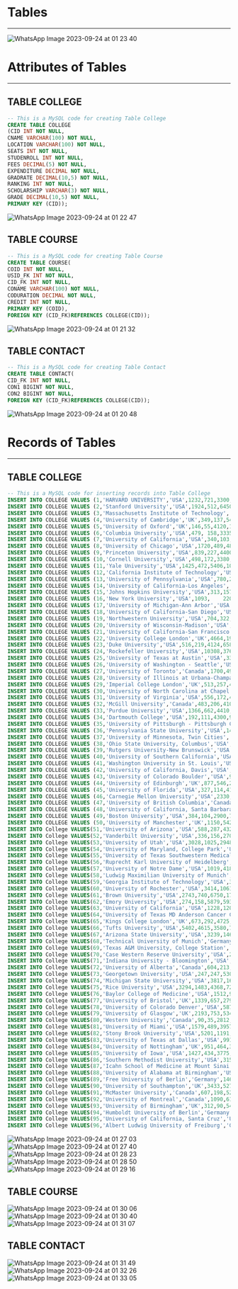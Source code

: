# Tables
---
![WhatsApp Image 2023-09-24 at 01 23 40](https://github.com/Anuprita579/UniFind/assets/141035951/4b2d0baa-42ee-49be-8c0c-646ca92e12e9)
# Attributes of Tables
---
## TABLE COLLEGE
```sql
-- This is a MySQL code for creating Table College
CREATE TABLE COLLEGE
(CID INT NOT NULL,
CNAME VARCHAR(100) NOT NULL,
LOCATION VARCHAR(100) NOT NULL,
SEATS INT NOT NULL,
STUDENROLL INT NOT NULL,
FEES DECIMAL(5) NOT NULL,
EXPENDITURE DECIMAL NOT NULL,
GRADRATE DECIMAL(10,5) NOT NULL,
RANKING INT NOT NULL,
SCHOLARSHIP VARCHAR(3) NOT NULL,
GRADE DECIMAL(10,5) NOT NULL,
PRIMARY KEY (CID));
```
![WhatsApp Image 2023-09-24 at 01 22 47](https://github.com/Anuprita579/UniFind/assets/141035951/6dec65fa-37f7-49a1-bc69-33444bd5cf5d)
## TABLE COURSE
```sql
-- This is a MySQL code for creating Table Course
CREATE TABLE COURSE(
COID INT NOT NULL,
USID_FK INT NOT NULL,
CID_FK INT NOT NULL,
CONAME VARCHAR(100) NOT NULL,
CODURATION DECIMAL NOT NULL,
CREDIT INT NOT NULL,
PRIMARY KEY (COID),
FOREIGN KEY (CID_FK)REFERENCES COLLEGE(CID));
```
![WhatsApp Image 2023-09-24 at 01 21 32](https://github.com/Anuprita579/UniFind/assets/141035951/0ec2f183-64c2-4363-9e03-8b121121ef7c)
## TABLE CONTACT
```sql
-- This is a MySQL code for creating Table Contact
CREATE TABLE CONTACT(
CID_FK INT NOT NULL,
CON1 BIGINT NOT NULL,
CON2 BIGINT NOT NULL,
FOREIGN KEY (CID_FK)REFERENCES COLLEGE(CID));
```
![WhatsApp Image 2023-09-24 at 01 20 48](https://github.com/Anuprita579/UniFind/assets/141035951/9230bb73-6197-4101-a241-60f5938a0824)
# Records of Tables
---
## TABLE COLLEGE
```sql
-- This is a MySQL code for inserting records into Table College
INSERT INTO COLLEGE VALUES (1,'HARVARD UNIVERSITY','USA',1232,721,3300,7041,100,1,'YES',10);
INSERT INTO COLLEGE VALUES (2,'Stanford University','USA',1924,512,6450,10527,98.66,2,'Yes',9.997);
INSERT INTO COLLEGE VALUES (3,'Massachusetts Institute of Technology','USA',1097,336,3750,8735,97.54,3,'Yes', 9.995);
INSERT INTO COLLEGE VALUES (4,'University of Cambridge','UK',349,137,5450,19016,96.81,1,'Yes', 9.89);
INSERT INTO COLLEGE VALUES (5,'University of Oxford','UK',146,55,4120,10922,96.46,2,'Yes',9.86);
INSERT INTO COLLEGE VALUES (6,'Columbia University','USA',479, 158,3335,9727,96.14,4,'Yes',9.86);
INSERT INTO COLLEGE VALUES (7,'University of California','USA',340,103,5720,8861,92.25,5,'Yes',9.76);
INSERT INTO COLLEGE VALUES (8,'University of Chicago','USA',1720,489,4826,11487,90.7,6,'Yes',9.69);
INSERT INTO COLLEGE VALUES (9,'Princeton University','USA',839,227,4400,11644,89.42,7,'Yes',9.55);
INSERT INTO COLLEGE VALUES (10,'Cornell University','USA',498,172,3380,8991,86.79,8,'Yes',9.54);
INSERT INTO COLLEGE VALUES (11,'Yale University','USA',1425,472,5406,10932,86.61,9,'Yes', 9.52);
INSERT INTO COLLEGE VALUES (12,'California Institute of Technology','USA',1900,484,4440,11711,84.4,10,'Yes',9.51);
INSERT INTO COLLEGE VALUES (13,'University of Pennsylvania','USA',780,290,4785,7940,77.6,11,'Yes',9.48);
INSERT INTO COLLEGE VALUES (14,'University of California-Los Angeles','USA',1080,385,4552,9305,76.91,12,'Yes',9.46);
INSERT INTO COLLEGE VALUES (15,'Johns Hopkins University','USA',313,157,3640,8127,71.6,13,'Yes',9.42);
INSERT INTO COLLEGE VALUES (16,'New York University','USA',1093,	220,4780,7355,68.39,14,	'Yes',9.42);
INSERT INTO COLLEGE VALUES (17,'University of Michigan-Ann Arbor','USA',992,418,5300,21424,68.36,15,'Yes',9.40);
INSERT INTO COLLEGE VALUES (18,'University of California-San Diego','USA',908,423,3520,7994,66.59,16,'Yes',9.39);
INSERT INTO COLLEGE VALUES (19,'Northwestern University','USA',704,322,3090,10908,66.56, 17,'Yes',9.36);
INSERT INTO COLLEGE VALUES (20,'University of Wisconsin-Madison','USA',2001,1016,3592,4010,64.51,18,'No',9.34);
INSERT INTO COLLEGE VALUES (21,'University of California-San Francisco','USA',661,252,3336,42926,63.69,19,'Yes',9.32);
INSERT INTO COLLEGE VALUES (22,'University College London','UK',4664,1910,2540,5854,62.27,3,'No',9.30);
INSERT INTO COLLEGE VALUES (23,'Duke University','USA',516,219,4124,6584,61.55,20,'Yes',9.30);
INSERT INTO COLLEGE VALUES (24,'Rockefeller University','USA',10308,3761,4850,4602,61.28,21,'No',9.29);
INSERT INTO COLLEGE VALUES (25,'University of Texas at Austin','USA',334,166,3922,14579,61.14,22,'Yes',9.26);    
INSERT INTO COLLEGE VALUES (26,'University of Washington - Seattle','USA',1729,951,2650,4739,60.61,23,'No',9.25);
INSERT INTO COLLEGE VALUES (27,'University of Toronto','Canada',1700,491,5920,7100,60.04,1,'Yes',9.23);
INSERT INTO COLLEGE VALUES (28,'University of Illinois at Urbana-Champaign','USA',6791,3070,3933,6642,59.94,24,'No',9.21);
INSERT INTO COLLEGE VALUES (29,'Imperial College London','UK',513,257,4372,7836,59.61,4,'Yes', 9.20);
INSERT INTO COLLEGE VALUES (30,'University of North Carolina at Chapel Hill','USA',798,295,4342,11361,57.09,25,'Yes',9.16);
INSERT INTO COLLEGE VALUES (31,'University of Virginia','USA',556,172,4135,6523,56.73,26,'Yes',9.14);
INSERT INTO COLLEGE VALUES (32,'McGill University','Canada',483,206,4100,6136,56.49,2,'Yes',9.12);
INSERT INTO COLLEGE VALUES (33,'Purdue University','USA',1366,662,4410,8086,56.39,27,'Yes',9.10);
INSERT INTO COLLEGE VALUES (34,'Dartmouth College','USA',192,111,4300,9337,56.35,28,'Yes',9.09);
INSERT INTO COLLEGE VALUES (35,'University of Pittsburgh - Pittsburgh Campus','USA',838,285,6206,13894,55.63,29,'Yes',9.06);
INSERT INTO COLLEGE VALUES (36,'Pennsylvania State University','USA',1402,531,8124,12580,55.54,30,'Yes',9.00);
INSERT INTO COLLEGE VALUES (37,'University of Minnesota, Twin Cities','USA',784,279,5360,9084,55.51,31,'Yes',8.95);
INSERT INTO COLLEGE VALUES (38,'Ohio State University, Columbus','USA',5349,2367,3920,7503,55.39,32,'Yes',8.93);
INSERT INTO COLLEGE VALUES (39,'Rutgers University-New Brunswick','USA',850,348,5400,8954,55.23,33,'Yes',8.91);
INSERT INTO COLLEGE VALUES (40,'University of Southern California','USA',707,308,2950,6668,55.12,34,'Yes',8.88);
INSERT INTO COLLEGE VALUES (41,'Washington University in St. Louis','USA',494,129,4850,7550,55.03,35,'Yes',8.85);
INSERT INTO COLLEGE VALUES (42,'University of California, Davis','USA',974,481,3664,7614,54.85,36,'Yes',8.83);
INSERT INTO COLLEGE VALUES (43,'University of Colorado Boulder','USA',923,284,3616,12957,54.62,37,'Yes',8.80);
INSERT INTO COLLEGE VALUES (44,'University of Edinburgh','UK',877,546,2700,3752,54.39,5,'Yes',8.77);
INSERT INTO COLLEGE VALUES (45,'University of Florida','USA',327,114,4100,16364,54.18,38,'Yes',8.74);
INSERT INTO COLLEGE VALUES (46,'Carnegie Mellon University','USA',2330,640,5510,10941,54,39,'No',8.74);
INSERT INTO COLLEGE VALUES (47,'University of British Columbia','Canada',1221,480,3940,10511,53.92,3,'Yes',8.71);
INSERT INTO COLLEGE VALUES (48,'University of California, Santa Barbara','USA',184,122,3580,8324,53.63,40,'Yes',8.70);
INSERT INTO COLLEGE VALUES (49,'Boston University','USA',384,104,2900,7623,53.43,41,'Yes',8.69);
INSERT INTO COLLEGE VALUES (50,'University of Manchester','UK',1150,542,3396,6817,53.38,6,'Yes',8.67);
INSERT INTO College VALUES(51,'University of Arizona','USA',588,287,4325,8649,53.26,42,'Yes',8.65);
INSERT INTO College VALUES(52,'Vanderbilt University','USA',336,156,2700,8377,53.05,43,'Yes',8.64);
INSERT INTO College VALUES(53,'University of Utah','USA',3028,1025,2948,7041,52.89,44,'Yes',8.61);
INSERT INTO College VALUES(54,'University of Maryland, College Park','USA',358,181,4350,6259,52.72,45,'Yes',8.59);
INSERT INTO College VALUES(55,'University of Texas Southwestern Medical Center','USA',514,209,3990,9073,52.5,46,'Yes',8.57);
INSERT INTO College VALUES(56,'Ruprecht Karl University of Heidelberg','Germany',13007,3810,6810,16836,52.32,1,'Yes',8.54);
INSERT INTO College VALUES(57,'University of Notre Dame','USA',1019,418,5885,20447,52.27,47,'No',8.53);
INSERT INTO College VALUES(58,'Ludwig Maximilian University of Munich','Germany',7333,3076,3352,6918,52.16,2,'Yes',8.51);
INSERT INTO College VALUES(59,'Georgia Institute of Technology','USA',330,151,6270,15387,52.08,48,'Yes',8.50);
INSERT INTO College VALUES(60,'University of Rochester','USA',3414,1061,4440,7671,52.03,49,'Yes',8.46);
INSERT INTO College VALUES(61,'Brown University','USA',2743,740,6750,17150,52.01,50,'Yes',8.44);
INSERT INTO College VALUES(62,'Emory University','USA',274,158,5879,5935,51.85,51,'No',8.41);
INSERT INTO College VALUES(63,'University of California','USA',1228,1202,2370,4900,51.51,52,'Yes',8.40);
INSERT INTO College VALUES(64,'University of Texas MD Anderson Cancer Center','USA',351,155,3597,8355,51.51,53,'Yes',8.37);
INSERT INTO College VALUES(65,'Kings College London','UK',673,292,4725,8655,51.31,7,'Yes',8.35);
INSERT INTO College VALUES(66,'Tufts University','USA',5402,4615,3580,7916,51.22,54,'Yes',8.34);
INSERT INTO College VALUES(67,'Arizona State University','USA',3239,1462,5926,20440,51.13,55,'Yes',8.31);
INSERT INTO College VALUES(68,'Technical University of Munich','Germany',810,313,6750,17449,50.58,3,'Yes',8.28);
INSERT INTO College VALUES(69,'Texas A&M University, College Station','USA',3813,862,4750,13675,50.43,56,'Yes',8.25);
INSERT INTO College VALUES(70,'Case Western Reserve University','USA',2037,700,4650,9511,50.28,57,'Yes',8.22);
INSERT INTO College VALUES(71,'Indiana University - Bloomington','USA',494,224,6250,7117,50.26,58,'Yes',8.17);
INSERT INTO College VALUES(72,'University of Alberta','Canada',604,213,4600,7922,50.25,4,'Yes',8.14);
INSERT INTO College VALUES(73,'Georgetown University','USA',247,247,5300,8985,49.92,59,'Yes',8.11);
INSERT INTO College VALUES(74,'Michigan State University','USA',3817,1650,4877,8453,49.74,60,'Yes',8.09);
INSERT INTO College VALUES(75,'Rice University','USA',3294,1483,4368,7268,49.73,61,'Yes',8.09);
INSERT INTO College VALUES(76,'Baylor College of Medicine','USA',1512,913,3710,7786,49.7,62,'Yes',8.07);
INSERT INTO College VALUES(77,'University of Bristol','UK',1339,657,2790,3739,49.59,8,'Yes',8.03);
INSERT INTO College VALUES(78,'University of Colorado Denver','USA',587,298,3070,5391,49.48,63,'Yes',8.01);
INSERT INTO College VALUES(79,'University of Glasgow','UK',2193,753,5340,7972,49.45,9,'No',7.99);
INSERT INTO College VALUES(80,'Western University','Canada',90,35,2812,7976,49.31,5,'No',7.97);
INSERT INTO College VALUES(81,'University of Miami','USA',1579,489,3957,17960,49.09,64,'Yes',7.97);
INSERT INTO College VALUES(82,'Stony Brook University','USA',5201,1191,5690,24386,49.09,65,'Yes',7.95);
INSERT INTO College VALUES(83,'University of Texas at Dallas','USA',991,352,3880,7666,49.05,66,'Yes',7.93);
INSERT INTO College VALUES(84,'University of Nottingham','UK',951,464,3150,6716,49.02,10,'Yes',7.91);
INSERT INTO College VALUES(85,'University of Iowa','USA',1427,434,3775,7364,49.01,67,'Yes',7.90);
INSERT INTO College VALUES(86,'Southern Methodist University','USA',3156,713,4730,19733,48.99,68,'Yes',7.88);
INSERT INTO College VALUES(87,'Icahn School of Medicine at Mount Sinai','USA',940,363,4690,6318,48.96,69,'Yes',7.87);
INSERT INTO College VALUES(88,'University of Alabama at Birmingham','USA',880,291,4100,8425,48.79,70,'Yes',7.85);
INSERT INTO College VALUES(89,'Free University of Berlin','Germany',1465,505,6408,12751,48.78,4,'Yes',7.81);
INSERT INTO College VALUES(90,'University of Southampton','UK',3433,527,4840,7697,48.77,11,'Yes',7.77);
INSERT INTO College VALUES(91,'McMaster University','Canada',607,198,5285,10961,48.74,6,'Yes',7.76);
INSERT INTO College VALUES(92,'University of Montreal','Canada',1090,616,4410,6897,48.72,7,'Yes',7.73);
INSERT INTO College VALUES(93,'University of Birmingham','UK',312,90,5400,9583,48.7,12,'No',7.71);
INSERT INTO College VALUES(94,'Humboldt University of Berlin','Germany',434,210,3490,9685,48.64,5,'Yes',7.68);
INSERT INTO College VALUES(95,'University of California, Santa Cruz','USA',396,203,6643,13025,48.59,71,'Yes',7.65);
INSERT INTO College VALUES(96,'Albert Ludwig University of Freiburg','Germany',1113,401,3660,8444,48.57,6,'Yes',7.62);
```
![WhatsApp Image 2023-09-24 at 01 27 03](https://github.com/Anuprita579/UniFind/assets/141035951/cb3cb326-5a50-4527-9886-25cab264bcd6)
![WhatsApp Image 2023-09-24 at 01 27 40](https://github.com/Anuprita579/UniFind/assets/141035951/3354e5c6-554b-42fc-921b-f27d518cb5f2)
![WhatsApp Image 2023-09-24 at 01 28 23](https://github.com/Anuprita579/UniFind/assets/141035951/d8911ed0-e585-4eb1-93d6-a8571295b872)
![WhatsApp Image 2023-09-24 at 01 28 50](https://github.com/Anuprita579/UniFind/assets/141035951/ce96fe8b-5334-4741-b6e2-1cef4cdacc25)
![WhatsApp Image 2023-09-24 at 01 29 16](https://github.com/Anuprita579/UniFind/assets/141035951/c570e741-07e1-4ef2-a5a2-a05f19c18441)
## TABLE COURSE
![WhatsApp Image 2023-09-24 at 01 30 06](https://github.com/Anuprita579/UniFind/assets/141035951/b1660af2-6ed7-469e-a9bf-8e6a9749358d)
![WhatsApp Image 2023-09-24 at 01 30 40](https://github.com/Anuprita579/UniFind/assets/141035951/96df7fc3-6709-48f9-835d-08cf7fac29e7)
![WhatsApp Image 2023-09-24 at 01 31 07](https://github.com/Anuprita579/UniFind/assets/141035951/77ef7160-e841-4931-9a90-3342dfef67c7)
## TABLE CONTACT
![WhatsApp Image 2023-09-24 at 01 31 49](https://github.com/Anuprita579/UniFind/assets/141035951/e96afd90-c798-463a-9cc2-1151ba03102a)
![WhatsApp Image 2023-09-24 at 01 32 26](https://github.com/Anuprita579/UniFind/assets/141035951/8d54880c-b28d-4ca0-a766-95458e83fd4c)
![WhatsApp Image 2023-09-24 at 01 33 05](https://github.com/Anuprita579/UniFind/assets/141035951/51357a0f-b18b-4d89-96f9-1210b56e6752)




